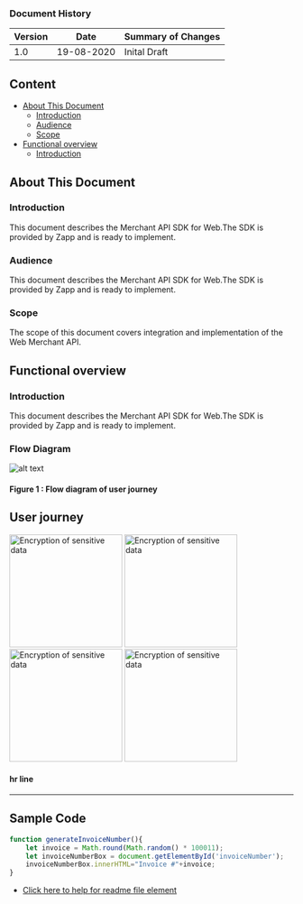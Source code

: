 
### Document History
| Version  | Date      | Summary of Changes |
| ---------| ----------| -------------------|
|    1.0   | 19-08-2020| Inital Draft       |

## Content

- [About This Document](#aboutDocument)
  - [Introduction](#Introduction)
  - [Audience](#Audience)
  - [Scope](#scope)
- [Functional overview](#FunctionalOverview)
  - [Introduction](#FIntroduction)

## About This Document <a name="aboutDocument"></a>

### Introduction <a name="Introduction"></a>
This document describes the Merchant API SDK for Web.The SDK is provided
by Zapp and is ready to implement.

### Audience <a name="Audience"></a>
This document describes the Merchant API SDK for Web.The SDK is provided
by Zapp and is ready to implement.

### Scope <a name="scope"></a>
The scope of this document covers integration and implementation of the Web Merchant API.

## Functional overview <a name="FunctionalOverview"></a>

### Introduction <a name="FIntroduction"></a>
This document describes the Merchant API SDK for Web.The SDK is provided
by Zapp and is ready to implement.


### Flow Diagram
![alt text](https://user-images.githubusercontent.com/16609152/105854387-dab37480-600c-11eb-93d5-55a85841267e.jpg)

#### Figure 1 : Flow diagram of user journey



## User journey



<p float="left">
 <img src="https://user-images.githubusercontent.com/16609152/105854473-f3bc2580-600c-11eb-9fde-77192e56a80b.jpg" alt="Encryption of sensitive data" width="200px" />
<img src="https://user-images.githubusercontent.com/16609152/105854473-f3bc2580-600c-11eb-9fde-77192e56a80b.jpg" alt="Encryption of sensitive data" width="200px" />
<img src="https://user-images.githubusercontent.com/16609152/105854473-f3bc2580-600c-11eb-9fde-77192e56a80b.jpg" alt="Encryption of sensitive data" width="200px" />
<img src="https://user-images.githubusercontent.com/16609152/105854473-f3bc2580-600c-11eb-9fde-77192e56a80b.jpg" alt="Encryption of sensitive data" width="200px" />
</p>

#### hr line
--------------------------------------------------------------------------------------------------------------


## Sample Code

```javascript
function generateInvoiceNumber(){
	let invoice = Math.round(Math.random() * 100011);
	let invoiceNumberBox = document.getElementById('invoiceNumber');
	invoiceNumberBox.innerHTML="Invoice #"+invoice;
}
```
- [Click here to help for readme file element](https://github.com/adam-p/markdown-here/wiki/Markdown-Cheatsheet)

